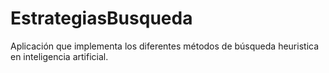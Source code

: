 # EstrategiasBusqueda
Aplicación que implementa los diferentes métodos de búsqueda heuristica en inteligencia artificial.
